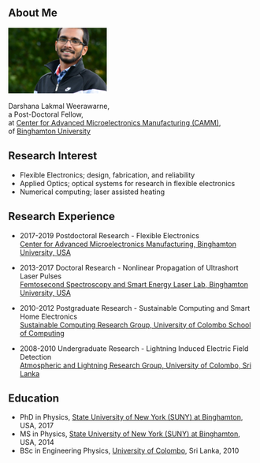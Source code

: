 ## About Me

<img class="profile-picture" src="mypicture.jpg" width="200">

Darshana Lakmal Weerawarne,  
a Post-Doctoral Fellow,  
at [Center for Advanced Microelectronics Manufacturing (CAMM)](https://www.binghamton.edu/camm/),  
of [Binghamton University](https://www.binghamton.edu/)  

## Research Interest
* Flexible Electronics; design, fabrication, and reliability  
* Applied Optics; optical systems for research in flexible electronics  
* Numerical computing; laser assisted heating  

## Research Experience 
* 2017-2019 Postdoctoral Research - Flexible Electronics  
  [Center for Advanced Microelectronics Manufacturing, Binghamton University, USA](https://www.binghamton.edu/camm/)  

* 2013-2017 Doctoral Research - Nonlinear Propagation of Ultrashort Laser Pulses  
  [Femtosecond Spectroscopy and Smart Energy Laser Lab, Binghamton University, USA](https://sites.google.com/a/binghamton.edu/bshim/home)  

* 2010-2012 Postgraduate Research - Sustainable Computing and Smart Home Electronics  
  [Sustainable Computing Research Group, University of Colombo School of Computing](http://www.scorelab.org/)  

* 2008-2010 Undergraduate Research - Lightning Induced Electric Field Detection  
  [Atmospheric and Lightning Research Group, University of Colombo, Sri Lanka](https://science.cmb.ac.lk/physics/research/research-groups/atmospheric-and-lightning-research-group/)  

## Education 
* PhD in Physics, [State University of New York (SUNY) at Binghamton](https://www.binghamton.edu/), USA, 2017  
* MS in Physics, [State University of New York (SUNY) at Binghamton](https://www.binghamton.edu/), USA, 2014  
* BSc in Engineering Physics, [University of Colombo](https://cmb.ac.lk/), Sri Lanka, 2010  


